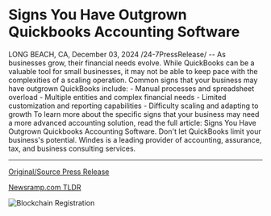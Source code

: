 # Signs You Have Outgrown Quickbooks Accounting Software

LONG BEACH, CA, December 03, 2024 /24-7PressRelease/ -- As businesses grow, their financial needs evolve. While QuickBooks can be a valuable tool for small businesses, it may not be able to keep pace with the complexities of a scaling operation.  Common signs that your business may have outgrown QuickBooks include:  - Manual processes and spreadsheet overload - Multiple entities and complex financial needs - Limited customization and reporting capabilities - Difficulty scaling and adapting to growth  To learn more about the specific signs that your business may need a more advanced accounting solution, read the full article: Signs You Have Outgrown Quickbooks Accounting Software.  Don't let QuickBooks limit your business's potential.  Windes is a leading provider of accounting, assurance, tax, and business consulting services. 

---

[Original/Source Press Release](https://www.24-7pressrelease.com/press-release/516418/signs-you-have-outgrown-quickbooks-accounting-software)
                    

[Newsramp.com TLDR](https://newsramp.com/curated-news/is-your-business-outgrowing-quickbooks-windes-provides-solutions/0ed3b30cbab7f4641747e55d06a1d811) 

 

 



![Blockchain Registration](https://cdn.newsramp.app/24-7PressRelease/qrcode/2412/3/apexb5fB.webp)